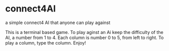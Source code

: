 # connect4AI
a simple connect4 AI that anyone can play against

This is a terminal based game.
To play aginst an Ai keep the difficulty of the AI, a number from 1 to 4.
Each column is number 0 to 5, from left to right. To play a column, type the column.
Enjoy!
